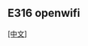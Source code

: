 ## E316 openwifi
[[中文]](../../../cn/device_and_usage_manual/ANTSDR_E_Series_Module/ANTSDR_E316_Reference_Manual/AntsdrE316_openwifi_cn.html)
